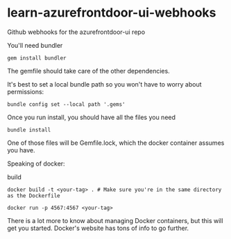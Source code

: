 # learn-azurefrontdoor-ui-webhooks

Github webhooks for the azurefrontdoor-ui repo

You'll need bundler

```
gem install bundler
```

The gemfile should take care of the other dependencies.

It's best to set a local bundle path so you won't have to worry about permissions:

```
bundle config set --local path '.gems'
```

Once you run install, you should have all the files you need


```
bundle install
```

One of those files will be Gemfile.lock, which the docker container assumes you have.

Speaking of docker:

build
```
docker build -t <your-tag> . # Make sure you're in the same directory as the Dockerfile
```

```
docker run -p 4567:4567 <your-tag>
```

There is a lot more to know about managing Docker containers, but this will get you started. Docker's website has tons of info to go further.
